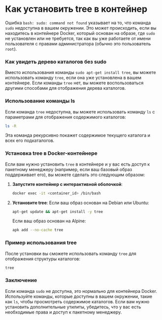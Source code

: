 
# Как установить tree в контейнер

Ошибка `bash: sudo: command not found` указывает на то, что команда `sudo` недоступна в вашем окружении. Это может происходить, если вы находитесь в контейнере Docker, который основан на образе, где `sudo` не установлен или не требуется, так как вы уже работаете от имени пользователя с правами администратора (обычно это пользователь `root`).

### Как увидеть дерево каталогов без sudo

Вместо использования команды `sudo apt-get install tree`, вы можете использовать команду `tree`, если она уже установлена в вашем контейнере. Если команды `tree` нет, вы можете воспользоваться другими способами для отображения дерева каталогов.

### Использование команды ls

Если команда `tree` недоступна, вы можете использовать команду `ls` с параметрами для отображения содержимого каталогов:

```bash
ls -R
```

Эта команда рекурсивно покажет содержимое текущего каталога и всех его подкаталогов.

### Установка tree в Docker-контейнере

Если вам нужно установить `tree` в контейнере и у вас есть доступ к пакетному менеджеру (например, если ваш базовый образ поддерживает его), вы можете сделать это следующим образом:

1. **Запустите контейнер с интерактивной оболочкой**:
   ```bash
   docker exec -it <container_id> /bin/bash
   ```

2. **Установите tree**:
   Если ваш образ основан на Debian или Ubuntu:
   ```bash
   apt-get update && apt-get install -y tree
   ```

   Если ваш образ основан на Alpine:
   ```bash
   apk add --no-cache tree
   ```

### Пример использования tree

После установки вы сможете использовать команду `tree` для отображения структуры каталогов:

```bash
tree
```

### Заключение

Если команда `sudo` не доступна, это нормально для контейнера Docker. Используйте команды, которые доступны в вашем окружении, такие как `ls`, чтобы просмотреть содержимое каталогов. Если вам нужно установить дополнительные утилиты, убедитесь, что у вас есть необходимые права и доступ к пакетному менеджеру.
